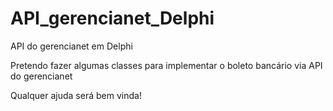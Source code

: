 # API_gerencianet_Delphi
API do gerencianet em Delphi

Pretendo fazer algumas classes para implementar o boleto bancário via API do gerencianet

Qualquer ajuda será bem vinda!
